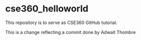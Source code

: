 # cse360_helloworld
This repository is to serve as CSE360 GitHub tutorial.

This is a change reflecting a commit done by Adwait Thombre
